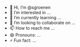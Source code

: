 - 👋 Hi, I’m @sgroenen
- 👀 I’m interested in ...
- 🌱 I’m currently learning ...
- 💞️ I’m looking to collaborate on ...
- 📫 How to reach me ...
- 😄 Pronouns: ...
- ⚡ Fun fact: ...

<!---
sgroenen/sgroenen is a ✨ special ✨ repository because its `README.md` (this file) appears on your GitHub profile.
You can click the Preview link to take a look at your changes.
--->
